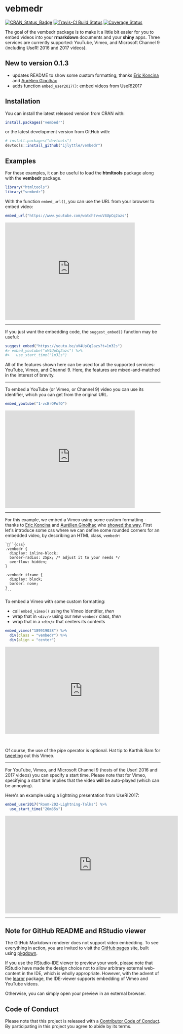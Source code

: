 
vebmedr
=======

[![CRAN\_Status\_Badge](https://www.r-pkg.org/badges/version/vembedr)](https://cran.r-project.org/package=vembedr) [![Travis-CI Build Status](https://travis-ci.org/ijlyttle/vembedr.svg?branch=master)](https://travis-ci.org/ijlyttle/vembedr) [![Coverage Status](https://img.shields.io/codecov/c/github/ijlyttle/vembedr/master.svg)](https://codecov.io/github/ijlyttle/vembedr?branch=master)

The goal of the vembedr package is to make it a little bit easier for you to embed videos into your **rmarkdown** documents and your **shiny** apps. Three services are currently supported: YouTube, Vimeo, and Microsoft Channel 9 (including UseR! 2016 and 2017 videos).

New to version 0.1.3
--------------------

-   updates README to show some custom formatting, thanks [Eric Koncina](https://github.com/koncina) and [Aurélien Ginolhac](https://github.com/ginolhac)
-   adds function `embed_user2017()`: embed videos from UseR!2017

Installation
------------

You can install the latest released version from CRAN with:

``` r
install.packages("vembedr")
```

or the latest development version from GitHub with:

``` r
# install.packages("devtools")
devtools::install_github("ijlyttle/vembedr")
```

Examples
--------

For these examples, it can be useful to load the **htmltools** package along with the **vembedr** package.

``` r
library("htmltools")
library("vembedr")
```

With the function `embed_url()`, you can use the URL from your browser to embed video:

``` r
embed_url("https://www.youtube.com/watch?v=uV4UpCq2azs")
```

<!--html_preserve-->
<iframe src="https://www.youtube.com/embed/uV4UpCq2azs" width="420" height="315" frameborder="0" allowfullscreen>
</iframe>
<!--/html_preserve-->

------------------------------------------------------------------------

If you just want the embedding code, the `suggest_embed()` function may be useful:

``` r
suggest_embed("https://youtu.be/uV4UpCq2azs?t=1m32s")
#> embed_youtube("uV4UpCq2azs") %>%
#>   use_start_time("1m32s")
```

All of the features shown here can be used for all the supported services: YouTube, Vimeo, and Channel 9. Here, the features are mixed-and-matched in the interest of brevity.

------------------------------------------------------------------------

To embed a YouTube (or Vimeo, or Channel 9) video you can use its identifier, which you can get from the original URL.

``` r
embed_youtube("1-vcErOPofQ")
```

<!--html_preserve-->
<iframe src="https://www.youtube.com/embed/1-vcErOPofQ" width="420" height="315" frameborder="0" allowfullscreen>
</iframe>
<!--/html_preserve-->

------------------------------------------------------------------------

For this example, we embed a Vimeo using some custom formatting - thanks to [Eric Koncina](https://github.com/koncina) and [Aurélien Ginolhac](https://github.com/ginolhac) who [showed the way](https://github.com/ijlyttle/vembedr/issues/25). First let's introduce some css where we can define some rounded corners for an embedded video, by describing an HTML class, `vembedr`:

    ```{css}
    .vembedr {
      display: inline-block;
      border-radius: 25px; /* adjust it to your needs */
      overflow: hidden;
    }

    .vembedr iframe {
      display: block;
      border: none;
    }
    ```

To embed a Vimeo with some custom formatting:

-   call `embed_vimeo()` using the Vimeo identifier, *then*
-   wrap that in `<div/>` using our new `vembedr` class, *then*
-   wrap that in a `<div/>` that centers its contents

``` r
embed_vimeo("189919038") %>%
  div(class = "vembedr") %>%
  div(align = "center")
```

<!--html_preserve-->
<iframe class="vimeo-embed" src="https://player.vimeo.com/video/189919038" width="500" height="281" frameborder="0" webkitallowfullscreen mozallowfullscreen allowfullscreen>
</iframe>

<!--/html_preserve-->
<!--html_preserve-->
<br/><!--/html_preserve-->

Of course, the use of the pipe operator is optional. Hat tip to Karthik Ram for [tweeting](https://twitter.com/_inundata/status/794616331727294464) out this Vimeo.

------------------------------------------------------------------------

For YouTube, Vimeo, and Microsoft Channel 9 (hosts of the User! 2016 and 2017 videos) you can specify a start time. Please note that for Vimeo, specifying a start time implies that the video **will** be auto-played (which can be annoying).

Here's an example using a lightning presentation from UseR!2017:

``` r
embed_user2017("Room-202-Lightning-Talks") %>% 
  use_start_time("26m35s")
```

<!--html_preserve-->
<iframe src="https://channel9.msdn.com/Events/useR-international-R-User-conferences/useR-International-R-User-2017-Conference/Room-202-Lightning-Talks/player#time=0h26m35s:paused" width="560" height="315" frameborder="0" allowfullscreen>
</iframe>
<!--/html_preserve-->

------------------------------------------------------------------------

Note for GitHub README and RStudio viewer
-----------------------------------------

The GitHub Markdown renderer does not support video embedding. To see everything in action, you are invited to visit the [GitHub pages](http://ijlyttle.github.io/vembedr/) site, built using [pkgdown](http://hadley.github.io/pkgdown/).

If you use the RStudio-IDE viewer to preview your work, please note that RStudio have made the design choice not to allow arbitrary external web-content in the IDE, which is wholly appropriate. However, with the advent of the [learnr](https://rstudio.github.io/learnr/) package, the IDE-viewer supports embedding of Vimeo and YouTube videos.

Otherwise, you can simply open your preview in an external browser.

Code of Conduct
---------------

Please note that this project is released with a [Contributor Code of Conduct](CONDUCT.md). By participating in this project you agree to abide by its terms.

